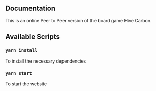 ## Documentation
This is an online Peer to Peer version of the board game Hive Carbon.

## Available Scripts

### `yarn install`

To install the necessary dependencies

### `yarn start`

To start the website
